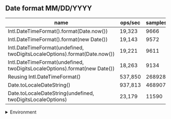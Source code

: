 ## Date format MM/DD/YYYY

|name|ops/sec|samples|
|-|-|-|
|Intl.DateTimeFormat().format(Date.now())|19,323|9666|
|Intl.DateTimeFormat().format(new Date())|19,143|9572|
|Intl.DateTimeFormat(undefined, twoDigitsLocaleOptions).format(Date.now())|19,221|9611|
|Intl.DateTimeFormat(undefined, twoDigitsLocaleOptions).format(new Date())|18,263|9134|
|Reusing Intl.DateTimeFormat()|537,850|268928|
|Date.toLocaleDateString()|937,813|468907|
|Date.toLocaleDateString(undefined, twoDigitsLocaleOptions)|23,179|11590|


<details>
<summary>Environment</summary>

* __Machine:__ linux x64 | 4 vCPUs | 7.6GB Mem
* __Run:__ Fri Oct 17 2025 16:06:48 GMT+0000 (Coordinated Universal Time)
* __Node:__ `v22.15.1`
</details>

<!--
{"environment":{"platform":"linux","arch":"x64","cpus":4,"totalMemory":7.59783935546875},"benchmarks":[{"name":"Intl.DateTimeFormat().format(Date.now())","samples":9666,"opsSec":19323.768345217693},{"name":"Intl.DateTimeFormat().format(new Date())","samples":9572,"opsSec":19143.366852284726},{"name":"Intl.DateTimeFormat(undefined, twoDigitsLocaleOptions).format(Date.now())","samples":9611,"opsSec":19221.023226041696},{"name":"Intl.DateTimeFormat(undefined, twoDigitsLocaleOptions).format(new Date())","samples":9134,"opsSec":18263.500969171255},{"name":"Reusing Intl.DateTimeFormat()","samples":268928,"opsSec":537850.2611377137},{"name":"Date.toLocaleDateString()","samples":468907,"opsSec":937813.2853862765},{"name":"Date.toLocaleDateString(undefined, twoDigitsLocaleOptions)","samples":11590,"opsSec":23179.43632246751}]}-->
